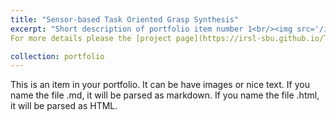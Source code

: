```yaml
---
title: "Sensor-based Task Oriented Grasp Synthesis"
excerpt: "Short description of portfolio item number 1<br/><img src='/images/500x300.png'>"
For more details please the [project page](https://irsl-sbu.github.io/Task-Oriented-Grasping-from-Point-Cloud-Representation/).

collection: portfolio
---
```


This is an item in your portfolio. It can be have images or nice text. If you name the file .md, it will be parsed as markdown. If you name the file .html, it will be parsed as HTML. 
